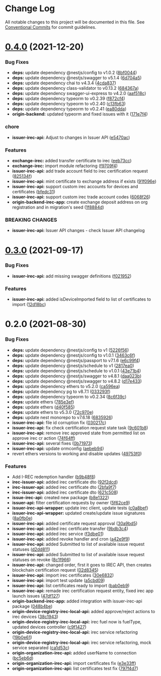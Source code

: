 # Change Log

All notable changes to this project will be documented in this file.
See [Conventional Commits](https://conventionalcommits.org) for commit guidelines.

# [0.4.0](https://github.com/energywebfoundation/origin/compare/@energyweb/issuer-irec-api@0.3.0...@energyweb/issuer-irec-api@0.4.0) (2021-12-20)


### Bug Fixes

* **deps:** update dependency @nestjs/config to v1.0.2 ([8bf0044](https://github.com/energywebfoundation/origin/commit/8bf0044caab0b59fd6a7f1de6be03fd55c692f8d))
* **deps:** update dependency @nestjs/swagger to v5.1.4 ([6d704a5](https://github.com/energywebfoundation/origin/commit/6d704a56e59550e9076cbf42151045e29579ef88))
* **deps:** update dependency chai to v4.3.4 ([4cda837](https://github.com/energywebfoundation/origin/commit/4cda8376255385f0b8dddbfbbd4652ea36f43c83))
* **deps:** update dependency class-validator to v0.13.2 ([684367a](https://github.com/energywebfoundation/origin/commit/684367a560a8ef40fc7703aaae697c622ef2fbe6))
* **deps:** update dependency swagger-ui-express to v4.2.0 ([aaf518c](https://github.com/energywebfoundation/origin/commit/aaf518c1093330af1c671022b2c0c01b0e809cc6))
* **deps:** update dependency typeorm to v0.2.39 ([f872cf4](https://github.com/energywebfoundation/origin/commit/f872cf445f18e8e9686b973dbf7c36e8f08cca17))
* **deps:** update dependency typeorm to v0.2.40 ([c13fb63](https://github.com/energywebfoundation/origin/commit/c13fb6371a005bed3c43771f073eda88020947cd))
* **deps:** update dependency typeorm to v0.2.41 ([ea80dda](https://github.com/energywebfoundation/origin/commit/ea80dda9f029703602a50c874992ca894edf3245))
* **origin-backend:** updated typeorm and fixed issues with it ([171e7f4](https://github.com/energywebfoundation/origin/commit/171e7f48f374f74e3aec2d99d4d1762e3805d0f5))


### chore

* **issuer-irec-api:** Adjust to changes in Issuer API ([e5470ac](https://github.com/energywebfoundation/origin/commit/e5470ac1fd041ea5277b61fa3a5df2e8390eff3b))


### Features

* **exchange-irec:** added transfer certificate to irec ([eeb73cc](https://github.com/energywebfoundation/origin/commit/eeb73cc0dcf4570814580840e8d5d08ab0b68395))
* **exchange-irec:** import module refactoring ([f9709f4](https://github.com/energywebfoundation/origin/commit/f9709f4b6306ea5d04e33dc8deee634e41296a4c))
* **issuer-irec-api:** add trade account field to irec certification request ([825134f](https://github.com/energywebfoundation/origin/commit/825134f552a9e36ddbab921daf0112d0f68b21b0))
* **issuer-irec-api:** mint certificate to exchange address if exists ([91f096e](https://github.com/energywebfoundation/origin/commit/91f096eee2f6b1efc6155ec27336f4745857161a))
* **issuer-irec-api:** support custom irec accounts for devices and certificates ([bfedc31](https://github.com/energywebfoundation/origin/commit/bfedc31788a4bbd8d700225e5376e4a714333dba))
* **issuer-irec-api:** support custom irec trade account codes ([6068f26](https://github.com/energywebfoundation/origin/commit/6068f26df332d648163a40f926df7fb79ca3a5d7))
* **origin-backend-irec-app:** create exchange deposit address on org registration and in migration's seed ([1f8884d](https://github.com/energywebfoundation/origin/commit/1f8884d16cdebaf3cdab80b66e27b4c93ea418a9))


### BREAKING CHANGES

* **issuer-irec-api:** Issuer API changes - check Issuer API changelog





# [0.3.0](https://github.com/energywebfoundation/origin/compare/@energyweb/issuer-irec-api@0.2.0...@energyweb/issuer-irec-api@0.3.0) (2021-09-17)


### Bug Fixes

* **issuer-irec-api:** add missing swagger definitions ([f021952](https://github.com/energywebfoundation/origin/commit/f021952763fda47922978ba9e6eddfe0b5b5098b))


### Features

* **issuer-irec-api:** added isDeviceImported field to list of certificates to import ([12d18bc](https://github.com/energywebfoundation/origin/commit/12d18bc2df9809b7ce03c704232c0619ddeb00c1))





# 0.2.0 (2021-08-30)


### Bug Fixes

* **deps:** update dependency @nestjs/config to v1 ([5226f56](https://github.com/energywebfoundation/origin/commit/5226f56898771fc093590bc0f337296496e945ba))
* **deps:** update dependency @nestjs/config to v1.0.1 ([3463c6f](https://github.com/energywebfoundation/origin/commit/3463c6f197398c159e88b078a9b8581c5f450429))
* **deps:** update dependency @nestjs/passport to v7.1.6 ([e6c99f4](https://github.com/energywebfoundation/origin/commit/e6c99f47c789a30ba3c73969854ebe956838b3be))
* **deps:** update dependency @nestjs/schedule to v1 ([2817ea0](https://github.com/energywebfoundation/origin/commit/2817ea077d2e2c9cd5eb96f5120c204e5b509cb6))
* **deps:** update dependency @nestjs/schedule to v1.0.1 ([43e71b4](https://github.com/energywebfoundation/origin/commit/43e71b464331fb32c38a0937c17aa297e6d4e363))
* **deps:** update dependency @nestjs/swagger to v4.8.1 ([daa023b](https://github.com/energywebfoundation/origin/commit/daa023bdcd20b78aa3dd8af966c8127b57b9d9ad))
* **deps:** update dependency @nestjs/swagger to v4.8.2 ([d17e433](https://github.com/energywebfoundation/origin/commit/d17e433f1fa2a07ea50bd26b423652670436c6ae))
* **deps:** update dependency ethers to v5.2.0 ([ca596ea](https://github.com/energywebfoundation/origin/commit/ca596ea51b62a9976118a196859d9ca97570087f))
* **deps:** update dependency pg to v8.7.1 ([033293f](https://github.com/energywebfoundation/origin/commit/033293f0c203102f03b53fe50a519a60ebe170de))
* **deps:** update dependency typeorm to v0.2.34 ([8c6f39c](https://github.com/energywebfoundation/origin/commit/8c6f39cffcce4cc3d6c3b65daa1a1a883e41aaac))
* **deps:** update ethers ([785e3ef](https://github.com/energywebfoundation/origin/commit/785e3efbe95fbde1984d80d8a50293d123364803))
* **deps:** update ethers ([d40f585](https://github.com/energywebfoundation/origin/commit/d40f585815ede90cc3ce1a901aa35bb3e9ebde3d))
* **deps:** update ethers to v5.3.0 ([72c970e](https://github.com/energywebfoundation/origin/commit/72c970e69d220250e7d9d3f36ac653a3610d6825))
* **deps:** update nest monorepo to v7.6.18 ([6835926](https://github.com/energywebfoundation/origin/commit/6835926dff7764d275b2006084e344c37948b7fa))
* **issuer-irec-api:** file id corruption fix ([030217c](https://github.com/energywebfoundation/origin/commit/030217c6272c7e1e6f2a2c287c3d5e9382a74515))
* **issuer-irec-api:** fix check certification request state task ([9c601b8](https://github.com/energywebfoundation/origin/commit/9c601b8b8a589713317e5663c38696d1cdcf54c4))
* **issuer-irec-api:** remove irec approved state from permitted list on approve irec cr action ([74f64ff](https://github.com/energywebfoundation/origin/commit/74f64ff2da0c214bc46ebbd228218c2b9b4a0dbc))
* **issuer-irec-api:** several fixes ([0b71973](https://github.com/energywebfoundation/origin/commit/0b7197317be96dbc21c57ef555793b19e60eef05))
* **issuer-irec-api:** update ormconfig ([aebeb94](https://github.com/energywebfoundation/origin/commit/aebeb940772e2d88ff207bd78618358cb6f76b26))
* revert ethers versions to working and disable updates ([49753f0](https://github.com/energywebfoundation/origin/commit/49753f0aed3f5e32e861b7bbe1d4a85bd900dce9))


### Features

* Add I-REC redemption handler ([b9b48f8](https://github.com/energywebfoundation/origin/commit/b9b48f84da81b87f4401ac872ccccaf3f66798b1))
* **irec-issuer-api:** added irec certificate dto ([92f2dcd](https://github.com/energywebfoundation/origin/commit/92f2dcd133c094f2440b06b426fb679cd192acd7))
* **irec-issuer-api:** added irec certificate dto ([2bfa9f7](https://github.com/energywebfoundation/origin/commit/2bfa9f759fca55fd9a1c0851a13091c0f850fff7))
* **irec-issuer-api:** added irec certificate dto ([621c508](https://github.com/energywebfoundation/origin/commit/621c5087b89962c7a1095c955e4d392d9b4044ec))
* **issue-irec-api:** created new package ([b8e1322](https://github.com/energywebfoundation/origin/commit/b8e132295c8fb6f22974b824f34fa0d00951881d))
* **issuer-api:** filter certification requests by owner ([5f62ce9](https://github.com/energywebfoundation/origin/commit/5f62ce95f4ebc026f6840f567483821d838ffc3c))
* **issuer-irec-api-wrapper:** update irec client, update tests ([c0a8bef](https://github.com/energywebfoundation/origin/commit/c0a8bef34b886ae6795ff299e391c178638ba8a3))
* **issuer-irec-api-wrapper:** updated create/update issue signatures ([8a0fb0e](https://github.com/energywebfoundation/origin/commit/8a0fb0edd17043238e67864eff83fce39e5c42a7))
* **issuer-irec-api:** added certificate request approval ([30a9bd5](https://github.com/energywebfoundation/origin/commit/30a9bd59ac145bb8ba05532ddb60c72184a2ba9d))
* **issuer-irec-api:** added irec certificate transfer ([9bdb3c4](https://github.com/energywebfoundation/origin/commit/9bdb3c4d98b6fd3822bc5fb6ddcc287f7c81723b))
* **issuer-irec-api:** added irec service ([f3dbe01](https://github.com/energywebfoundation/origin/commit/f3dbe01ffa6057676f6e0cb2a923eb28a0c9bf1a))
* **issuer-irec-api:** added revoke handler and cron ([a42e9f9](https://github.com/energywebfoundation/origin/commit/a42e9f90d3c4f481001cf026487d48cbf6ec1c77))
* **issuer-irec-api:** added Submitted to list of available issue request statuses ([d2dd811](https://github.com/energywebfoundation/origin/commit/d2dd8111d824b6dac9c010cf70f99bb41764fe6a))
* **issuer-irec-api:** added Submitted to list of available issue request statuses on revoke ([8c1f966](https://github.com/energywebfoundation/origin/commit/8c1f966ac94e19ddef9826ed913783793d155025))
* **issuer-irec-api:** changed order, first it goes to IREC API, then creates blockchain certification request ([02d8345](https://github.com/energywebfoundation/origin/commit/02d83458802dea1540b6633c0225a5dd9f779608))
* **issuer-irec-api:** import irec certificates ([30e6832](https://github.com/energywebfoundation/origin/commit/30e68323331021ce044c214ac2fde50669000f36))
* **issuer-irec-api:** import test update ([a5cbd09](https://github.com/energywebfoundation/origin/commit/a5cbd09baad7773747e9e29073bffaee433851b7))
* **issuer-irec-api:** list certificates ready to import ([bab0eb9](https://github.com/energywebfoundation/origin/commit/bab0eb954652c47bc101f71261bf0193f313e312))
* **issuer-irec-api:** remade irec certification request entity, fixed irec app launch issues ([47df127](https://github.com/energywebfoundation/origin/commit/47df127b88db05ef1154a2d7c69f54614f7188a1))
* **origin-backend-irec-app:** added integration with issuer-irec-api package ([048b4be](https://github.com/energywebfoundation/origin/commit/048b4be1375d416b6bee60f02dbe0661be5ca5c5))
* **origin-device-registry-irec-local-api:** added approve/reject actions to irec devices ([38c1943](https://github.com/energywebfoundation/origin/commit/38c1943ceb23753d724cc4673445db6c7dd04780))
* **origin-device-registry-irec-local-api:** irec fuel now is fuelType, updated devices controller ([c9f1427](https://github.com/energywebfoundation/origin/commit/c9f1427ee760a21da14ab73da40c2de2c64c5a70))
* **origin-device-registry-irec-local-api:** irec service refactoring ([19b0e61](https://github.com/energywebfoundation/origin/commit/19b0e6182dc07da07dc37b03d7683236a4a9ab6f))
* **origin-device-registry-irec-local-api:** irec service refactoring, mock service separated ([ca1d53c](https://github.com/energywebfoundation/origin/commit/ca1d53c81f28ac6db3d3e778bf89e66517e68fd2))
* **origin-organization-irec-api:** added userName to connection ([bc5eb6d](https://github.com/energywebfoundation/origin/commit/bc5eb6df464baeaa6ff50948ce8e29ffe577ef17))
* **origin-organization-irec-api:** import certificates fix ([e3e33ff](https://github.com/energywebfoundation/origin/commit/e3e33ff49b09f615dc5eef623f4c184c24ce45f5))
* **origin-organization-irec-api:** list certificates test fix ([797f4d7](https://github.com/energywebfoundation/origin/commit/797f4d70026baaf5ce98db2126f026c2c0e2a55b))
